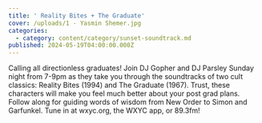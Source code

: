 ```yaml
---
title: ' Reality Bites + The Graduate'
cover: /uploads/1 - Yasmin Shemer.jpg
categories:
  - category: content/category/sunset-soundtrack.md
published: 2024-05-19T04:00:00.000Z
---
```


Calling all directionless graduates! Join DJ Gopher and DJ Parsley Sunday night from 7-9pm as they take you through the soundtracks of two cult classics: Reality Bites (1994) and The Graduate (1967). Trust, these characters will make you feel much better about your post grad plans. Follow along for guiding words of wisdom from New Order to Simon and Garfunkel. Tune in at wxyc.org, the WXYC app, or 89.3fm!
